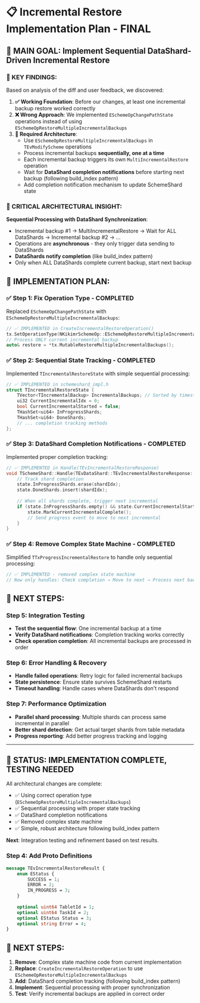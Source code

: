 # 📋 Incremental Restore Implementation Plan - FINAL

## 🎯 MAIN GOAL: Implement Sequential DataShard-Driven Incremental Restore

### 🔑 KEY FINDINGS:
Based on analysis of the diff and user feedback, we discovered:

1. **✅ Working Foundation**: Before our changes, at least one incremental backup restore worked correctly
2. **❌ Wrong Approach**: We implemented `ESchemeOpChangePathState` operations instead of using `ESchemeOpRestoreMultipleIncrementalBackups`
3. **🎯 Required Architecture**: 
   - Use `ESchemeOpRestoreMultipleIncrementalBackups` in `TEvModifyScheme` operations
   - Process incremental backups **sequentially, one at a time**
   - Each incremental backup triggers its own `MultiIncrementalRestore` operation
   - Wait for **DataShard completion notifications** before starting next backup (following build_index pattern)
   - Add completion notification mechanism to update SchemeShard state

### 🚨 CRITICAL ARCHITECTURAL INSIGHT:
**Sequential Processing with DataShard Synchronization**:
- Incremental backup #1 → MultiIncrementalRestore → Wait for ALL DataShards → Incremental backup #2 → ...
- Operations are **asynchronous** - they only trigger data sending to DataShards
- **DataShards notify completion** (like build_index pattern)
- Only when ALL DataShards complete current backup, start next backup

## 🔧 IMPLEMENTATION PLAN:

### ✅ Step 1: Fix Operation Type - COMPLETED
Replaced `ESchemeOpChangePathState` with `ESchemeOpRestoreMultipleIncrementalBackups`:

```cpp
// ✅ IMPLEMENTED in CreateIncrementalRestoreOperation()
tx.SetOperationType(NKikimrSchemeOp::ESchemeOpRestoreMultipleIncrementalBackups);
// Process ONLY current incremental backup
auto& restore = *tx.MutableRestoreMultipleIncrementalBackups();
```

### ✅ Step 2: Sequential State Tracking - COMPLETED
Implemented `TIncrementalRestoreState` with simple sequential processing:

```cpp
// ✅ IMPLEMENTED in schemeshard_impl.h
struct TIncrementalRestoreState {
    TVector<TIncrementalBackup> IncrementalBackups; // Sorted by timestamp
    ui32 CurrentIncrementalIdx = 0;
    bool CurrentIncrementalStarted = false;
    THashSet<ui64> InProgressShards;
    THashSet<ui64> DoneShards;
    // ... completion tracking methods
};
```

### ✅ Step 3: DataShard Completion Notifications - COMPLETED
Implemented proper completion tracking:

```cpp
// ✅ IMPLEMENTED in Handle(TEvIncrementalRestoreResponse)
void TSchemeShard::Handle(TEvDataShard::TEvIncrementalRestoreResponse::TPtr& ev, const TActorContext& ctx) {
    // Track shard completion
    state.InProgressShards.erase(shardIdx);
    state.DoneShards.insert(shardIdx);
    
    // When all shards complete, trigger next incremental
    if (state.InProgressShards.empty() && state.CurrentIncrementalStarted) {
        state.MarkCurrentIncrementalComplete();
        // Send progress event to move to next incremental
    }
}
```

### ✅ Step 4: Remove Complex State Machine - COMPLETED
Simplified `TTxProgressIncrementalRestore` to handle only sequential processing:

```cpp
// ✅ IMPLEMENTED - removed complex state machine
// Now only handles: Check completion → Move to next → Process next backup
```

## 🚀 NEXT STEPS:

### Step 5: Integration Testing
- **Test the sequential flow**: One incremental backup at a time
- **Verify DataShard notifications**: Completion tracking works correctly
- **Check operation completion**: All incremental backups are processed in order

### Step 6: Error Handling & Recovery
- **Handle failed operations**: Retry logic for failed incremental backups
- **State persistence**: Ensure state survives SchemeShard restarts
- **Timeout handling**: Handle cases where DataShards don't respond

### Step 7: Performance Optimization
- **Parallel shard processing**: Multiple shards can process same incremental in parallel
- **Better shard detection**: Get actual target shards from table metadata
- **Progress reporting**: Add better progress tracking and logging

---

## 🔄 STATUS: IMPLEMENTATION COMPLETE, TESTING NEEDED

All architectural changes are complete:
- ✅ Using correct operation type (`ESchemeOpRestoreMultipleIncrementalBackups`)
- ✅ Sequential processing with proper state tracking
- ✅ DataShard completion notifications
- ✅ Removed complex state machine
- ✅ Simple, robust architecture following build_index pattern

**Next**: Integration testing and refinement based on test results.

### Step 4: Add Proto Definitions
```proto
message TEvIncrementalRestoreResult {
    enum EStatus {
        SUCCESS = 1;
        ERROR = 2;
        IN_PROGRESS = 3;
    }
    
    optional uint64 TabletId = 1;
    optional uint64 TaskId = 2;
    optional EStatus Status = 3;
    optional string Error = 4;
}
```

## 🎯 NEXT STEPS:
1. **Remove**: Complex state machine code from current implementation
2. **Replace**: `CreateIncrementalRestoreOperation` to use `ESchemeOpRestoreMultipleIncrementalBackups`
3. **Add**: DataShard completion tracking (following build_index pattern)
4. **Implement**: Sequential processing with proper synchronization
5. **Test**: Verify incremental backups are applied in correct order

